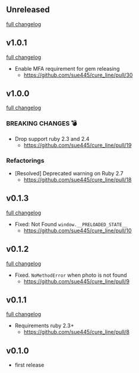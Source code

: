## Unreleased
[full changelog](http://github.com/sue445/cure_line/compare/v1.0.1...master)

## v1.0.1
[full changelog](http://github.com/sue445/cure_line/compare/v1.0.0...v1.0.1)

* Enable MFA requirement for gem releasing
  * https://github.com/sue445/cure_line/pull/30

## v1.0.0
[full changelog](http://github.com/sue445/cure_line/compare/v0.1.3...v1.0.0)

### BREAKING CHANGES :bomb:
* Drop support ruby 2.3 and 2.4
  * https://github.com/sue445/cure_line/pull/19

### Refactorings
* [Resolved] Deprecated warning on Ruby 2.7
  * https://github.com/sue445/cure_line/pull/18

## v0.1.3
[full changelog](http://github.com/sue445/cure_line/compare/v0.1.2...v0.1.3)

* Fixed: Not Found `window.__PRELOADED_STATE__`
  * https://github.com/sue445/cure_line/pull/10

## v0.1.2
[full changelog](http://github.com/sue445/cure_line/compare/v0.1.1...v0.1.2)

* Fixed. `NoMethodError` when photo is not found
  * https://github.com/sue445/cure_line/pull/9

## v0.1.1
[full changelog](http://github.com/sue445/cure_line/compare/v0.1.0...v0.1.1)

* Requirements ruby 2.3+
  * https://github.com/sue445/cure_line/pull/8

## v0.1.0
* first release
